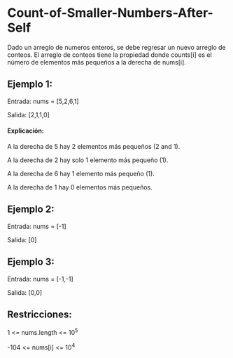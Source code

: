 # Count-of-Smaller-Numbers-After-Self
Dado un arreglo de numeros enteros, se debe regresar un nuevo arreglo de conteos. El arreglo de conteos tiene la propiedad donde counts[i] es el número de elementos más pequeños a la derecha de nums[i].

## **Ejemplo 1:**

Entrada: nums = [5,2,6,1]

Salida: [2,1,1,0]

#### **Explicación:**

A la derecha de 5 hay 2 elementos más pequeños (2 and 1).

A la derecha de 2 hay solo 1 elemento más pequeño (1).

A la derecha de 6 hay 1 elemento más pequeño (1).

A la derecha de 1 hay 0 elementos más pequeños.



## **Ejemplo 2:**

Entrada: nums = [-1]

Salida: [0]

## **Ejemplo 3:**

Entrada: nums = [-1,-1]

Salida: [0,0]
 

## **Restricciones:**
1 <= nums.length <= 10<sup>5</sup>

-104 <= nums[i] <= 10<sup>4</sup>
